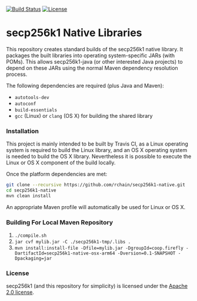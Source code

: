 [![Build Status](https://travis-ci.org/rchain/secp256k1-native.svg?branch=master)](https://travis-ci.org/rchain/secp256k1-native)
[![License](https://img.shields.io/badge/License-Apache%202.0-blue.svg)](https://opensource.org/licenses/Apache-2.0)

# secp256k1 Native Libraries
This repository creates standard builds of the secp256k1 native library. It packages the built libraries into operating system-specific JARs (with POMs). This allows secp256k1-java (or other interested Java projects) to depend on these JARs using the normal Maven dependency resolution process.

The following dependencies are required (plus Java and Maven):

* `autotools-dev`
* `autoconf`
* `build-essentials`
* `gcc` (Linux) or `clang` (OS X) for building the shared library


    
### Installation

This project is mainly intended to be built by Travis CI, as a Linux operating system is required to build the Linux library, and an OS X operating system is needed to build the OS X library. Nevertheless it is possible to execute the Linux or OS X component of the build locally.

Once the platform dependencies are met:

```bash
git clone --recursive https://github.com/rchain/secp256k1-native.git
cd secp256k1-native
mvn clean install
```

An appropriate Maven profile will automatically be used for Linux or OS X.

### Building For Local Maven Repository

1. `./compile.sh`
2. `jar cvf mylib.jar -C ./secp256k1-tmp/.libs .`
3. `mvn install:install-file -Dfile=mylib.jar -DgroupId=coop.firefly -DartifactId=secp256k1-native-osx-arm64 -Dversion=0.1-SNAPSHOT -Dpackaging=jar`

### License
secp256k1 (and this repository for simplicity) is licensed under the [Apache 2.0 license](http://www.apache.org/licenses/LICENSE-2.0).
